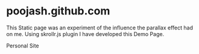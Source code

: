 poojash.github.com
==================
This Static page was an experiment of the influence the parallax effect had on me. 
Using skrollr.js plugin I have developed this Demo Page.

Personal Site
